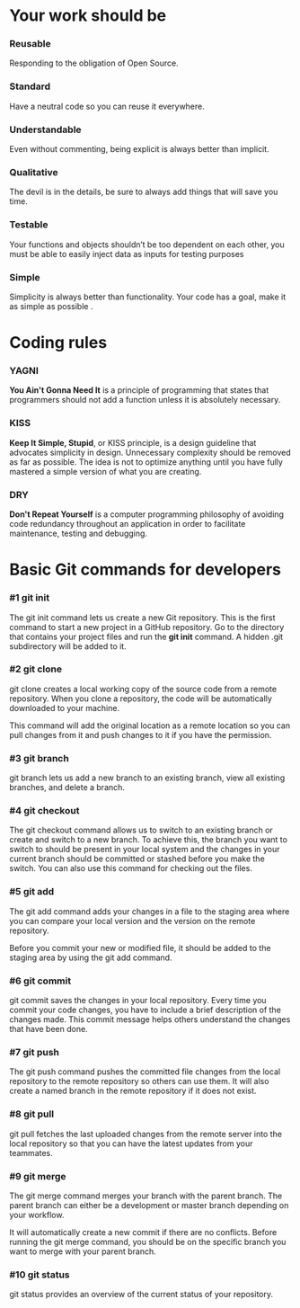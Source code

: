 # Your work should be

### **Reusable**

Responding to the obligation of Open Source.

### **Standard**

Have a neutral code so you can reuse it everywhere.

### **Understandable**

Even without commenting, being explicit is always better than implicit.

### **Qualitative**

The devil is in the details, be sure to always add things that will save you time.

### T**estable**

Your functions and objects shouldn’t be too dependent on each other, you must be able to easily inject data as inputs for testing purposes

### **Simple**

Simplicity is always better than functionality. Your code has a goal, make it as simple as possible .

# Coding rules

### YAGNI

**You Ain't Gonna Need It** is a principle of programming that states that programmers should not add a function unless it is absolutely necessary.

### KISS

**Keep It Simple, Stupid**, or KISS principle, is a design guideline that advocates simplicity in design. Unnecessary complexity should be removed as far as possible. The idea is not to optimize anything until you have fully mastered a simple version of what you are creating.

### DRY

**Don't Repeat Yourself** is a computer programming philosophy of avoiding code redundancy throughout an application in order to facilitate maintenance, testing and debugging. 

# Basic Git commands for developers

### **#1 git init**

The git init command lets us create a new Git repository. This is the first command to start a new project in a GitHub repository. Go to the directory that contains your project files and run the **git init** command. A hidden .git subdirectory will be added to it.

### **#2 git clone**

git clone creates a local working copy of the source code from a remote repository. When you clone a repository, the code will be automatically downloaded to your machine.

This command will add the original location as a remote location so you can pull changes from it and push changes to it if you have the permission.

### **#3 git branch**

git branch lets us add a new branch to an existing branch, view all existing branches, and delete a branch.

### **#4 git checkout**

The git checkout command allows us to switch to an existing branch or create and switch to a new branch. To achieve this, the branch you want to switch to should be present in your local system and the changes in your current branch should be committed or stashed before you make the switch. You can also use this command for checking out the files.

### **#5 git add**

The git add command adds your changes in a file to the staging area where you can compare your local version and the version on the remote repository.

Before you commit your new or modified file, it should be added to the staging area by using the git add command.

### **#6 git commit**

git commit saves the changes in your local repository. Every time you commit your code changes, you have to include a brief description of the changes made. This commit message helps others understand the changes that have been done.

### **#7 git push**

The git push command pushes the committed file changes from the local repository to the remote repository so others can use them. It will also create a named branch in the remote repository if it does not exist.

### **#8 git pull**

git pull fetches the last uploaded changes from the remote server into the local repository so that you can have the latest updates from your teammates.

### **#9 git merge**

The git merge command merges your branch with the parent branch. The parent branch can either be a development or master branch depending on your workflow.

It will automatically create a new commit if there are no conflicts. Before running the git merge command, you should be on the specific branch you want to merge with your parent branch.

### **#10 git status**

git status provides an overview of the current status of your repository.
